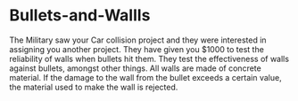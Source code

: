 # Bullets-and-Wallls
The Military saw your Car collision project and they were interested in assigning you another project. They have given you $1000 to test the reliability of walls when bullets hit them.  They test the effectiveness of walls against bullets, amongst other things. All walls are made of concrete material. If the damage to the wall from the bullet exceeds a certain value, the material used to make the wall is rejected.
